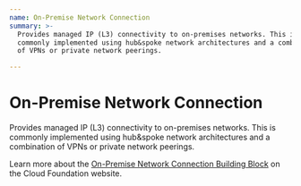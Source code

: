 ```yaml
---
name: On-Premise Network Connection
summary: >-
  Provides managed IP (L3) connectivity to on-premises networks. This is
  commonly implemented using hub&spoke network architectures and a combination
  of VPNs or private network peerings.

---
```


# On-Premise Network Connection

Provides managed IP (L3) connectivity to on-premises networks. This is commonly implemented using hub&spoke network architectures and a combination of VPNs or private network peerings.

Learn more about the [On-Premise Network Connection Building Block](https://cloudfoundation.meshcloud.io/maturity-model/service-ecosystem/on-premise-network-connection.html) on the Cloud Foundation website.
